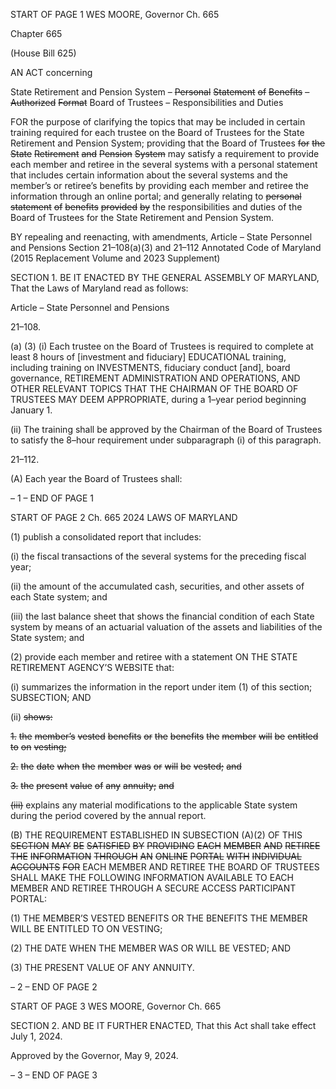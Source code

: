 START OF PAGE 1
WES MOORE, Governor Ch. 665

Chapter 665

(House Bill 625)

AN ACT concerning

State Retirement and Pension System – ~~Personal~~ ~~Statement~~ ~~of~~ ~~Benefits~~ ~~–~~
~~Authorized~~ ~~Format~~ Board of Trustees – Responsibilities and Duties

FOR the purpose of clarifying the topics that may be included in certain training required
for each trustee on the Board of Trustees for the State Retirement and Pension
System; providing that the Board of Trustees ~~for~~ ~~the~~ ~~State~~ ~~Retirement~~ ~~and~~ ~~Pension~~
~~System~~ may satisfy a requirement to provide each member and retiree in the several
systems with a personal statement that includes certain information about the
several systems and the member’s or retiree’s benefits by providing each member
and retiree the information through an online portal; and generally relating to
~~personal~~ ~~statement~~ ~~of~~ ~~benefits~~ ~~provided~~ ~~by~~ the responsibilities and duties of the
Board of Trustees for the State Retirement and Pension System.

BY repealing and reenacting, with amendments,
Article – State Personnel and Pensions
Section 21–108(a)(3) and 21–112
Annotated Code of Maryland
(2015 Replacement Volume and 2023 Supplement)

SECTION 1. BE IT ENACTED BY THE GENERAL ASSEMBLY OF MARYLAND,
That the Laws of Maryland read as follows:

Article – State Personnel and Pensions

21–108.

(a) (3) (i) Each trustee on the Board of Trustees is required to complete at
least 8 hours of [investment and fiduciary] EDUCATIONAL training, including training on
INVESTMENTS, fiduciary conduct [and], board governance, RETIREMENT
ADMINISTRATION AND OPERATIONS, AND OTHER RELEVANT TOPICS THAT THE
CHAIRMAN OF THE BOARD OF TRUSTEES MAY DEEM APPROPRIATE, during a 1–year
period beginning January 1.

(ii) The training shall be approved by the Chairman of the Board of
Trustees to satisfy the 8–hour requirement under subparagraph (i) of this paragraph.

21–112.

(A) Each year the Board of Trustees shall:

– 1 –
END OF PAGE 1

START OF PAGE 2
Ch. 665 2024 LAWS OF MARYLAND

(1) publish a consolidated report that includes:

(i) the fiscal transactions of the several systems for the preceding
fiscal year;

(ii) the amount of the accumulated cash, securities, and other assets
of each State system; and

(iii) the last balance sheet that shows the financial condition of each
State system by means of an actuarial valuation of the assets and liabilities of the State
system; and

(2) provide each member and retiree with a statement ON THE STATE
RETIREMENT AGENCY’S WEBSITE that:

(i) summarizes the information in the report under item (1) of this
section; SUBSECTION; AND

(ii) ~~shows:~~

~~1.~~ ~~the~~ ~~member’s~~ ~~vested~~ ~~benefits~~ ~~or~~ ~~the~~ ~~benefits~~ ~~the~~ ~~member~~
~~will~~ ~~be~~ ~~entitled~~ ~~to~~ ~~on~~ ~~vesting;~~

~~2.~~ ~~the~~ ~~date~~ ~~when~~ ~~the~~ ~~member~~ ~~was~~ ~~or~~ ~~will~~ ~~be~~ ~~vested;~~ ~~and~~

~~3.~~ ~~the~~ ~~present~~ ~~value~~ ~~of~~ ~~any~~ ~~annuity;~~ ~~and~~

~~(iii)~~ explains any material modifications to the applicable State
system during the period covered by the annual report.

(B) THE REQUIREMENT ESTABLISHED IN SUBSECTION (A)(2) OF THIS
~~SECTION~~ ~~MAY~~ ~~BE~~ ~~SATISFIED~~ ~~BY~~ ~~PROVIDING~~ ~~EACH~~ ~~MEMBER~~ ~~AND~~ ~~RETIREE~~ ~~THE~~
~~INFORMATION~~ ~~THROUGH~~ ~~AN~~ ~~ONLINE~~ ~~PORTAL~~ ~~WITH~~ ~~INDIVIDUAL~~ ~~ACCOUNTS~~ ~~FOR~~
EACH MEMBER AND RETIREE THE BOARD OF TRUSTEES SHALL MAKE THE
FOLLOWING INFORMATION AVAILABLE TO EACH MEMBER AND RETIREE THROUGH A
SECURE ACCESS PARTICIPANT PORTAL:

(1) THE MEMBER’S VESTED BENEFITS OR THE BENEFITS THE
MEMBER WILL BE ENTITLED TO ON VESTING;

(2) THE DATE WHEN THE MEMBER WAS OR WILL BE VESTED; AND

(3) THE PRESENT VALUE OF ANY ANNUITY.

– 2 –
END OF PAGE 2

START OF PAGE 3
WES MOORE, Governor Ch. 665

SECTION 2. AND BE IT FURTHER ENACTED, That this Act shall take effect July
1, 2024.

Approved by the Governor, May 9, 2024.

– 3 –
END OF PAGE 3